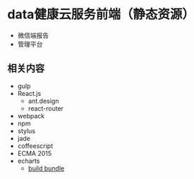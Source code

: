 data健康云服务前端（静态资源）
===========

- 微信端报告
- 管理平台

## 相关内容
- gulp
- React.js
    + ant.design
    + react-router
- webpack
- npm
- stylus
- jade
- coffeescript
- ECMA 2015
- echarts
    + [build bundle](http://echarts.baidu.com/builder/echarts.html?charts=line,gauge&components=grid,title,legend,tooltip,dataZoom&version=3)
